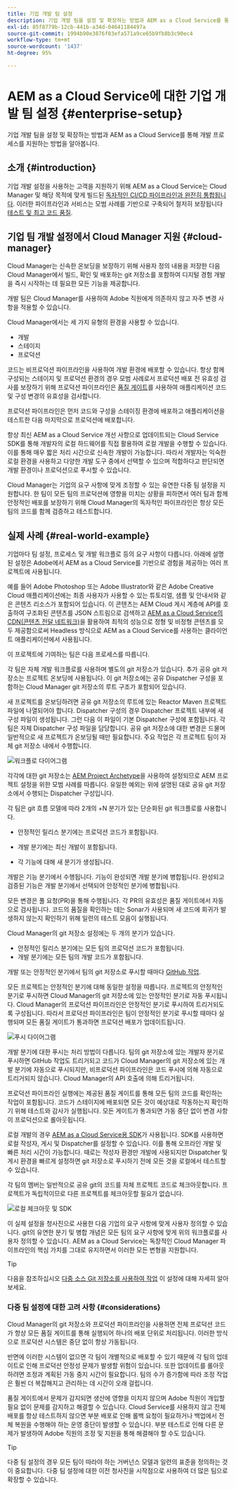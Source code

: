 ```yaml
---
title: 기업 개발 팀 설정
description: 기업 개발 팀을 설정 및 확장하는 방법과 AEM as a Cloud Service를 통해 개발 프로세스를 지원하는 방법을 알아봅니다.
exl-id: 85f8779b-12cb-441b-a34d-04641184497a
source-git-commit: 1994b90e3876f03efa571a9ce65b9fb8b3c90ec4
workflow-type: tm+mt
source-wordcount: '1437'
ht-degree: 95%

---
```


# AEM as a Cloud Service에 대한 기업 개발 팀 설정 {#enterprise-setup}

기업 개발 팀을 설정 및 확장하는 방법과 AEM as a Cloud Service를 통해 개발 프로세스를 지원하는 방법을 알아봅니다.

## 소개 {#introduction}

기업 개발 설정을 사용하는 고객을 지원하기 위해 AEM as a Cloud Service는 Cloud Manager 및 해당 목적에 맞게 빌드된 [독자적인 CI/CD 파이프라인과 완전히 통합됩니다](/help/implementing/cloud-manager/configuring-pipelines/introduction-ci-cd-pipelines.md). 이러한 파이프라인과 서비스는 모범 사례를 기반으로 구축되어 철저히 보장됩니다 [테스트 및 최고 코드 품질](/help/implementing/cloud-manager/code-quality-testing.md).

## 기업 팀 개발 설정에서 Cloud Manager 지원 {#cloud-manager}

Cloud Manager는 신속한 온보딩을 보장하기 위해 사용자 정의 내용을 저장한 다음 Cloud Manager에서 빌드, 확인 및 배포하는 git 저장소를 포함하여 디지털 경험 개발을 즉시 시작하는 데 필요한 모든 기능을 제공합니다.

개발 팀은 Cloud Manager를 사용하여 Adobe 직원에게 의존하지 않고 자주 변경 사항을 적용할 수 있습니다.

Cloud Manager에서는 세 가지 유형의 환경을 사용할 수 있습니다.

* 개발
* 스테이지
* 프로덕션

코드는 비프로덕션 파이프라인을 사용하여 개발 환경에 배포할 수 있습니다. 항상 함께 구성되는 스테이지 및 프로덕션 환경의 경우 모범 사례로서 프로덕션 배포 전 유효성 검사를 보장하기 위해 프로덕션 파이프라인은 [품질 게이트](/help/implementing/cloud-manager/custom-code-quality-rules.md)를 사용하여 애플리케이션 코드 및 구성 변경의 유효성을 검사합니다.

프로덕션 파이프라인은 먼저 코드와 구성을 스테이징 환경에 배포하고 애플리케이션을 테스트한 다음 마지막으로 프로덕션에 배포합니다.

항상 최신 AEM as a Cloud Service 개선 사항으로 업데이트되는 Cloud Service SDK를 통해 개발자의 로컬 하드웨어를 직접 활용하여 로컬 개발을 수행할 수 있습니다. 이를 통해 매우 짧은 처리 시간으로 신속한 개발이 가능합니다. 따라서 개발자는 익숙한 로컬 환경을 사용하고 다양한 개발 도구 중에서 선택할 수 있으며 적합하다고 판단되면 개발 환경이나 프로덕션으로 푸시할 수 있습니다.

Cloud Manager는 기업의 요구 사항에 맞게 조정할 수 있는 유연한 다중 팀 설정을 지원합니다. 한 팀이 모든 팀의 프로덕션에 영향을 미치는 상황을 피하면서 여러 팀과 함께 안정적인 배포를 보장하기 위해 Cloud Manager의 독자적인 파이프라인은 항상 모든 팀의 코드를 함께 검증하고 테스트합니다.

## 실제 사례 {#real-world-example}

기업마다 팀 설정, 프로세스 및 개발 워크플로 등의 요구 사항이 다릅니다. 아래에 설명된 설정은 Adobe에서 AEM as a Cloud Service를 기반으로 경험을 제공하는 여러 프로젝트에 사용됩니다.

예를 들어 Adobe Photoshop 또는 Adobe Illustrator와 같은 Adobe Creative Cloud 애플리케이션에는 최종 사용자가 사용할 수 있는 튜토리얼, 샘플 및 안내서와 같은 콘텐츠 리소스가 포함되어 있습니다. 이 콘텐츠는 AEM Cloud 게시 계층에 API를 호출하여 구조화된 콘텐츠를 JSON 스트림으로 검색하고 [AEM as a Cloud Service의 CDN(콘텐츠 전달 네트워크)](/help/implementing/dispatcher/cdn.md#content-delivery)을 활용하여 최적의 성능으로 정형 및 비정형 콘텐츠를 모두 제공함으로써 Headless 방식으로 AEM as a Cloud Service를 사용하는 클라이언트 애플리케이션에서 사용됩니다.

이 프로젝트에 기여하는 팀은 다음 프로세스를 따릅니다.

각 팀은 자체 개발 워크플로를 사용하며 별도의 git 저장소가 있습니다. 추가 공유 git 저장소는 프로젝트 온보딩에 사용됩니다. 이 git 저장소에는 공유 Dispatcher 구성을 포함하는 Cloud Manager git 저장소의 루트 구조가 포함되어 있습니다.

새 프로젝트를 온보딩하려면 공유 git 저장소의 루트에 있는 Reactor Maven 프로젝트 파일에 나열되어야 합니다. Dispatcher 구성의 경우 Dispatcher 프로젝트 내부에 새 구성 파일이 생성됩니다. 그런 다음 이 파일이 기본 Dispatcher 구성에 포함됩니다. 각 팀은 자체 Dispatcher 구성 파일을 담당합니다. 공유 git 저장소에 대한 변경은 드물며 일반적으로 새 프로젝트가 온보딩될 때만 필요합니다. 주요 작업은 각 프로젝트 팀이 자체 git 저장소 내에서 수행합니다.

![워크플로 다이어그램](/help/implementing/cloud-manager/assets/team-setup1.png)

각각에 대한 git 저장소는 [AEM Project Archetype](https://experienceleague.adobe.com/docs/experience-manager-core-components/using/developing/archetype/overview.html)을 사용하여 설정되므로 AEM 프로젝트 설정을 위한 모범 사례를 따릅니다. 유일한 예외는 위에 설명된 대로 공유 git 저장소에서 수행되는 Dispatcher 구성입니다.

각 팀은 git 흐름 모델에 따라 2개의 +N 분기가 있는 단순화된 git 워크플로를 사용합니다.

* 안정적인 릴리스 분기에는 프로덕션 코드가 포함됩니다.

* 개발 분기에는 최신 개발이 포함됩니다.

* 각 기능에 대해 새 분기가 생성됩니다.

개발은 기능 분기에서 수행됩니다. 기능이 완성되면 개발 분기에 병합됩니다. 완성되고 검증된 기능은 개발 분기에서 선택되어 안정적인 분기에 병합됩니다.

모든 변경은 풀 요청(PR)을 통해 수행됩니다. 각 PR의 유효성은 품질 게이트에서 자동으로 검사됩니다. 코드의 품질을 확인하는 데는 Sonar가 사용되며 새 코드에 회귀가 발생하지 않는지 확인하기 위해 일련의 테스트 모음이 실행됩니다.

Cloud Manager의 git 저장소 설정에는 두 개의 분기가 있습니다.

* 안정적인 릴리스 분기에는 모든 팀의 프로덕션 코드가 포함됩니다.
* 개발 분기에는 모든 팀의 개발 코드가 포함됩니다.

개발 또는 안정적인 분기에서 팀의 git 저장소로 푸시할 때마다 [GitHub 작업](/help/implementing/cloud-manager/managing-code/working-with-multiple-source-git-repositories.md#managing-code).

모든 프로젝트는 안정적인 분기에 대해 동일한 설정을 따릅니다. 프로젝트의 안정적인 분기로 푸시하면 Cloud Manager의 git 저장소에 있는 안정적인 분기로 자동 푸시됩니다. Cloud Manager의 프로덕션 파이프라인은 안정적인 분기로 푸시하여 트리거되도록 구성됩니다. 따라서 프로덕션 파이프라인은 팀이 안정적인 분기로 푸시할 때마다 실행되며 모든 품질 게이트가 통과하면 프로덕션 배포가 업데이트됩니다.

![푸시 다이어그램](/help/implementing/cloud-manager/assets/team-setup2.png)

개발 분기에 대한 푸시는 처리 방법이 다릅니다. 팀의 git 저장소에 있는 개발자 분기로 푸시하면 GitHub 작업도 트리거되고 코드가 Cloud Manager의 git 저장소에 있는 개발 분기에 자동으로 푸시되지만, 비프로덕션 파이프라인은 코드 푸시에 의해 자동으로 트리거되지 않습니다. Cloud Manager의 API 호출에 의해 트리거됩니다.

프로덕션 파이프라인 실행에는 제공된 품질 게이트를 통해 모든 팀의 코드를 확인하는 작업이 포함됩니다. 코드가 스테이지에 배포되면 모든 것이 예상대로 작동하는지 확인하기 위해 테스트와 감사가 실행됩니다. 모든 게이트가 통과되면 가동 중단 없이 변경 사항이 프로덕션으로 롤아웃됩니다.

로컬 개발의 경우 [AEM as a Cloud Service용 SDK](/help/implementing/developing/introduction/aem-as-a-cloud-service-sdk.md#developing)가 사용됩니다. SDK를 사용하면 로컬 작성자, 게시 및 Dispatcher를 설정할 수 있습니다. 이를 통해 오프라인 개발 및 빠른 처리 시간이 가능합니다. 때로는 작성자 환경만 개발에 사용되지만 Dispatcher 및 게시 환경을 빠르게 설정하면 git 저장소로 푸시하기 전에 모든 것을 로컬에서 테스트할 수 있습니다.

각 팀의 멤버는 일반적으로 공유 git의 코드를 자체 프로젝트 코드로 체크아웃합니다. 프로젝트가 독립적이므로 다른 프로젝트를 체크아웃할 필요가 없습니다.

![로컬 체크아웃 및 SDK](/help/implementing/cloud-manager/assets/team-setup3.png)

이 실제 설정을 청사진으로 사용한 다음 기업의 요구 사항에 맞게 사용자 정의할 수 있습니다. git의 유연한 분기 및 병합 개념은 모든 팀의 요구 사항에 맞게 위의 워크플로를 사용자 정의할 수 있습니다. AEM as a Cloud Service는 독창적인 Cloud Manager 파이프라인의 핵심 가치를 그대로 유지하면서 이러한 모든 변형을 지원합니다.

>[!TIP]
>
>다음을 참조하십시오 [다중 소스 Git 저장소를 사용하여 작업](https://experienceleague.adobe.com/docs/experience-manager-cloud-manager/using/managing-code/working-with-multiple-source-git-repos.html#managing-code) 이 설정에 대해 자세히 알아보세요.

### 다중 팀 설정에 대한 고려 사항 {#considerations}

Cloud Manager의 git 저장소와 프로덕션 파이프라인을 사용하면 전체 프로덕션 코드가 항상 모든 품질 게이트를 통해 실행되어 하나의 배포 단위로 처리됩니다. 이러한 방식으로 프로덕션 시스템은 중단 없이 항상 가동됩니다.

반면에 이러한 시스템이 없으면 각 팀이 개별적으로 배포할 수 있기 때문에 각 팀의 업데이트로 인해 프로덕션 안정성 문제가 발생할 위험이 있습니다. 또한 업데이트를 롤아웃하려면 조정과 계획된 가동 중지 시간이 필요합니다. 팀의 수가 증가함에 따라 조정 작업은 훨씬 더 복잡해지고 관리하는 데 시간이 오래 걸립니다.

품질 게이트에서 문제가 감지되면 생산에 영향을 미치지 않으며 Adobe 직원이 개입할 필요 없이 문제를 감지하고 해결할 수 있습니다. Cloud Service를 사용하지 않고 전체 배포를 항상 테스트하지 않으면 부분 배포로 인해 롤백 요청이 필요하거나 백업에서 전체 복원을 수행해야 하는 운영 중단이 발생할 수 있습니다. 부분 테스트로 인해 다른 문제가 발생하여 Adobe 직원의 조정 및 지원을 통해 해결해야 할 수도 있습니다.

>[!TIP]
>
>다중 팀 설정의 경우 모든 팀이 따라야 하는 거버넌스 모델과 일련의 표준을 정의하는 것이 중요합니다. 다중 팀 설정에 대한 이전 청사진을 시작점으로 사용하여 더 많은 팀으로 확장할 수 있습니다.
